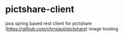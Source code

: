 # pictshare-client
java spring based rest client for pictshare (https://github.com/chrisiaut/pictshare) image hosting
